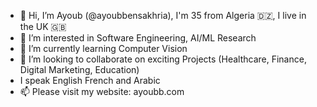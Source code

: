 - 👋 Hi, I’m Ayoub (@ayoubbensakhria), I'm 35 from Algeria 🇩🇿, I live in the UK 🇬🇧
- 👀 I’m interested in Software Engineering, AI/ML Research
- 🌱 I’m currently learning Computer Vision
- 💞️ I’m looking to collaborate on exciting Projects (Healthcare, Finance, Digital Marketing, Education)
- I speak English French and Arabic
- 📫 Please visit my website: ayoubb.com

<!---
ayoubbensakhria/ayoubbensakhria is a ✨ special ✨ repository because its `README.md` (this file) appears on your GitHub profile.
You can click the Preview link to take a look at your changes.
--->

